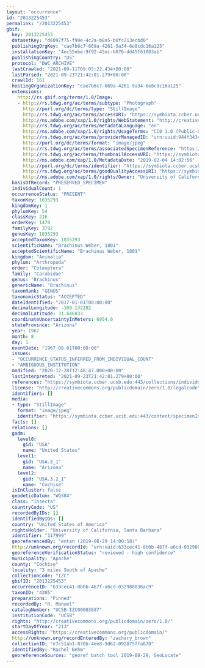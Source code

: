 ```yaml
---
layout: "occurrence"
id: "2013225453"
permalink: "/2013225453"
gbif:
  key: 2013225453
  datasetKey: "d6097f75-f99e-4c2a-b8a5-b0fc213ecbd0"
  publishingOrgKey: "cae7b6c7-669a-4261-9a34-6e8cdc16a125"
  installationKey: "4ec55ebe-9f92-45ec-b076-dd45f61003ab"
  publishingCountry: "US"
  protocol: "DWC_ARCHIVE"
  lastCrawled: "2021-09-11T09:05:22.434+00:00"
  lastParsed: "2021-09-23T21:42:01.279+00:00"
  crawlId: 161
  hostingOrganizationKey: "cae7b6c7-669a-4261-9a34-6e8cdc16a125"
  extensions:
    http://rs.gbif.org/terms/1.0/Image:
    - http://rs.tdwg.org/ac/terms/subtype: "Photograph"
      http://purl.org/dc/terms/type: "StillImage"
      http://rs.tdwg.org/ac/terms/accessURI: "https://symbiota.ccber.ucsb.edu:443/content/specimenImages/UCSB_IZC/UCSB-IZC00003/UCSB-IZC00003687_lg.jpg"
      http://ns.adobe.com/xap/1.0/rights/WebStatement: "http://creativecommons.org/publicdomain/zero/1.0/"
      http://rs.tdwg.org/ac/terms/metadataLanguage: "en"
      http://ns.adobe.com/xap/1.0/rights/UsageTerms: "CC0 1.0 (Public-domain)"
      http://rs.tdwg.org/ac/terms/providerManagedID: "urn:uuid:944f3434-dfac-4cdf-ba22-60a236977721"
      http://purl.org/dc/terms/format: "image/jpeg"
      http://rs.tdwg.org/ac/terms/associatedSpecimenReference: "https://symbiota.ccber.ucsb.edu:443/collections/individual/index.php?occid=117999"
      http://rs.tdwg.org/ac/terms/thumbnailAccessURI: "https://symbiota.ccber.ucsb.edu:443/content/specimenImages/UCSB_IZC/UCSB-IZC00003/UCSB-IZC00003687_tn.jpg"
      http://ns.adobe.com/xap/1.0/MetadataDate: "2019-02-04 14:02:56"
      http://purl.org/dc/terms/identifier: "https://symbiota.ccber.ucsb.edu:443/content/specimenImages/UCSB_IZC/UCSB-IZC00003/UCSB-IZC00003687_lg.jpg"
      http://rs.tdwg.org/ac/terms/goodQualityAccessURI: "https://symbiota.ccber.ucsb.edu:443/content/specimenImages/UCSB_IZC/UCSB-IZC00003/UCSB-IZC00003687.jpg"
      http://ns.adobe.com/xap/1.0/rights/Owner: "University of California, Santa Barbara"
  basisOfRecord: "PRESERVED_SPECIMEN"
  individualCount: 1
  occurrenceStatus: "PRESENT"
  taxonKey: 1035293
  kingdomKey: 1
  phylumKey: 54
  classKey: 216
  orderKey: 1470
  familyKey: 3792
  genusKey: 1035293
  acceptedTaxonKey: 1035293
  scientificName: "Brachinus Weber, 1801"
  acceptedScientificName: "Brachinus Weber, 1801"
  kingdom: "Animalia"
  phylum: "Arthropoda"
  order: "Coleoptera"
  family: "Carabidae"
  genus: "Brachinus"
  genericName: "Brachinus"
  taxonRank: "GENUS"
  taxonomicStatus: "ACCEPTED"
  dateIdentified: "2017-01-01T00:00:00"
  decimalLongitude: -109.132282
  decimalLatitude: 31.646833
  coordinateUncertaintyInMeters: 6954.0
  stateProvince: "Arizona"
  year: 1967
  month: 8
  day: 1
  eventDate: "1967-08-01T00:00:00"
  issues:
  - "OCCURRENCE_STATUS_INFERRED_FROM_INDIVIDUAL_COUNT"
  - "AMBIGUOUS_INSTITUTION"
  modified: "2020-12-28T12:48:47.000+00:00"
  lastInterpreted: "2021-09-23T21:42:01.279+00:00"
  references: "https://symbiota.ccber.ucsb.edu:443/collections/individual/index.php?occid=117999"
  license: "http://creativecommons.org/publicdomain/zero/1.0/legalcode"
  identifiers: []
  media:
  - type: "StillImage"
    format: "image/jpeg"
    identifier: "https://symbiota.ccber.ucsb.edu:443/content/specimenImages/UCSB_IZC/UCSB-IZC00003/UCSB-IZC00003687_lg.jpg"
  facts: []
  relations: []
  gadm:
    level0:
      gid: "USA"
      name: "United States"
    level1:
      gid: "USA.3_1"
      name: "Arizona"
    level2:
      gid: "USA.3.2_1"
      name: "Cochise"
  isInCluster: false
  geodeticDatum: "WGS84"
  class: "Insecta"
  countryCode: "US"
  recordedByIDs: []
  identifiedByIDs: []
  country: "United States of America"
  rightsHolder: "University of California, Santa Barbara"
  identifier: "117999"
  georeferencedBy: "entan (2019-08-29 14:00:58)"
  http://unknown.org/recordId: "urn:uuid:633cec41-8b0b-467f-a6cd-032980036ac9"
  georeferenceVerificationStatus: "reviewed - high confidence"
  municipality: "Apache"
  county: "Cochise"
  locality: "3 miles South of Apache"
  collectionCode: "IZC"
  gbifID: "2013225453"
  occurrenceID: "633cec41-8b0b-467f-a6cd-032980036ac9"
  taxonID: "4305"
  preparations: "Pinned"
  recordedBy: "R. Manuel"
  catalogNumber: "UCSB-IZC00003687"
  institutionCode: "UCSB"
  rights: "http://creativecommons.org/publicdomain/zero/1.0/"
  startDayOfYear: "213"
  accessRights: "https://creativecommons.org/publicdomain/"
  http://unknown.org/recordEnteredBy: "zachary_brown"
  collectionID: "e7c51ab1-870b-4ee8-9d62-092875ffa870"
  identifiedBy: "Rachel Behm"
  georeferenceSources: "georef batch tool 2019-08-29; GeoLocate"
---
```

